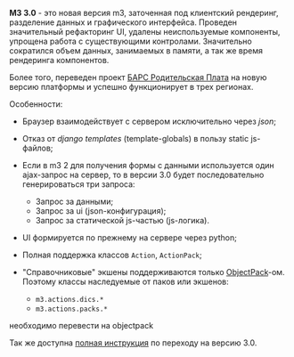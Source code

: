 <!-- 
.. title: M3 3.0
.. slug: m3-30
.. date: 2014/08/18 13:32:09
.. tags: 
.. link: 
.. description: 
.. type: text
-->

**M3 3.0** - это новая версия m3, заточенная под клиентский рендеринг, разделение данных и графического интерфейса. Проведен
значительный рефакторинг UI, удалены неиспользуемые компоненты, упрощена работа с существующими контролами.
Значительно сократился объем данных, занимаемых в памяти, а так же время рендеринга компонентов.

Более того, переведен проект [БАРС Родительская Плата](http://bars-open.ru/solution/byudzhet-onlayn/platnye-uslugi/)
на новую версию платформы
и успешно функционирует в трех регионах.

Особенности:

- Браузер взаимодействует с сервером исключительно через *json*;
- Отказ от *django templates* (template-globals) в пользу static js-файлов;
- Если в m3 2 для получения формы с данными используется один ajax-запрос на сервер, то в версии
3.0 будет последовательно генерироваться три запроса:

    - Запрос за данными;
    - Запрос за ui (json-конфигурация);
    - Запрос за статической js-частью (js-логика).

- UI формируется по прежнему на сервере через python;
- Полная поддержка классов ```Action```, ```ActionPack```;
- "Справочниковые" экшены поддерживаются только
[ObjectPack](http://objectpack.docs.bars-open.ru/)-ом. Поэтому классы наследуемые от паков или экшенов:

    - ```m3.actions.dics.*```
    - ```m3.actions.packs.*```

необходимо перевести на objectpack

Так же доступна [полная инструкция](/stories/migration-guide-to-m3-30.html)
по переходу на версию 3.0.
